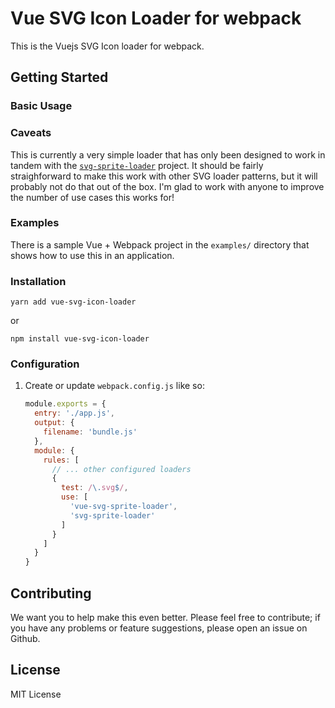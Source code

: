 # Vue SVG Icon Loader for webpack

This is the Vuejs SVG Icon loader for webpack.

## Getting Started

### Basic Usage



### Caveats

This is currently a very simple loader that has only been designed to work in tandem
with the [`svg-sprite-loader`](https://github.com/kisenka/svg-sprite-loader) project. 
It should be fairly straighforward to make this work with other SVG loader patterns, but
it will probably not do that out of the box. I'm glad to work with anyone to improve the
number of use cases this works for!

### Examples 

There is a sample Vue + Webpack project in the `examples/` directory that shows
how to use this in an application.

### Installation

```
yarn add vue-svg-icon-loader
```

or

```
npm install vue-svg-icon-loader
```

### Configuration

1. Create or update `webpack.config.js` like so:

    ```javascript
    module.exports = {
      entry: './app.js',
      output: {
        filename: 'bundle.js'
      },
      module: {
        rules: [
          // ... other configured loaders
          { 
            test: /\.svg$/,
            use: [
              'vue-svg-sprite-loader', 
              'svg-sprite-loader'
            ]
          }
        ]
      }
    }
    ```

## Contributing

We want you to help make this even better. Please feel free to contribute; if you have any
problems or feature suggestions, please open an issue on Github.

## License

MIT License
